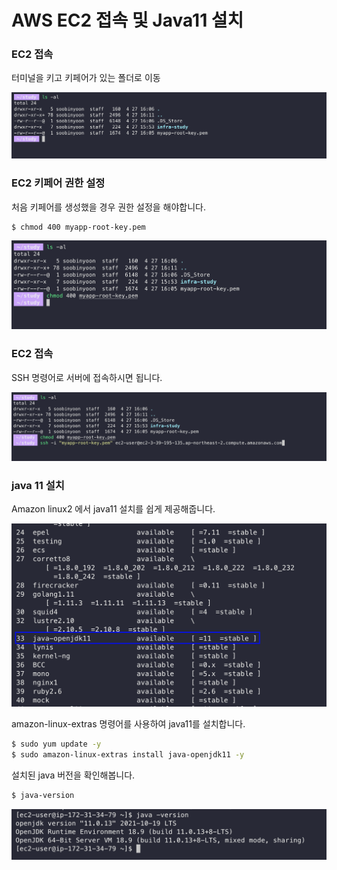 # AWS EC2 접속 및 Java11 설치

### EC2 접속

터미널을 키고 키페어가 있는 폴더로 이동

![](./images/image1.png)


### EC2 키페어 권한 설정
처음 키페어를 생성했을 경우 권한 설정을 해야합니다.

```bash
$ chmod 400 myapp-root-key.pem
```

![](./images/image2.png)

### EC2 접속
SSH 명령어로 서버에 접속하시면 됩니다.

![](./images/image3.png)

### java 11 설치

Amazon linux2 에서 java11 설치를 쉽게 제공해줍니다. 

![](./images/image4.png)

amazon-linux-extras 명령어를 사용하여 java11를 설치합니다.

```bash
$ sudo yum update -y
$ sudo amazon-linux-extras install java-openjdk11 -y
```

설치된 java 버전을 확인해봅니다.

```bash
$ java-version
```

![](./images/image5.png)

